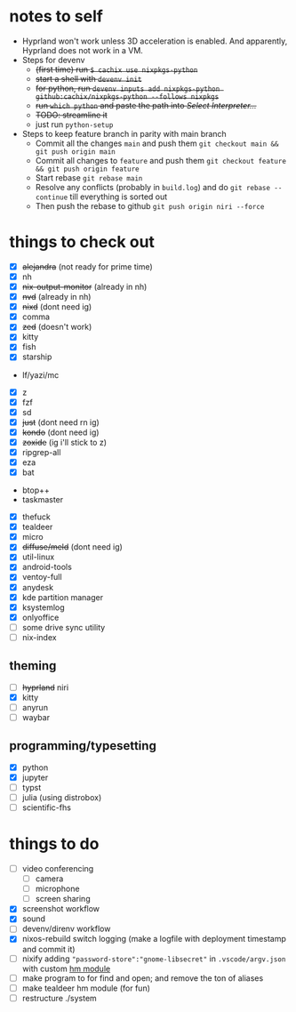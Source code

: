 # notes to self

- Hyprland won't work unless 3D acceleration is enabled. And apparently, Hyprland does not work in a VM.
- Steps for devenv
  - ~~(first time) run `$ cachix use nixpkgs-python`~~
  - ~~start a shell with `devenv init`~~
  - ~~for python, run `devenv inputs add nixpkgs-python github:cachix/nixpkgs-python --follows nixpkgs`~~
  - ~~run `which python` and paste the path into *Select Interpreter...*~~
  - ~~TODO: streamline it~~
  - just run `python-setup`
- Steps to keep feature branch in parity with main branch
  - Commit all the changes `main` and push them `git checkout main && git push origin main`
  - Commit all changes to `feature` and push them `git checkout feature && git push origin feature`
  - Start rebase `git rebase main`
  - Resolve any conflicts (probably in `build.log`) and do `git rebase --continue` till everything is sorted out
  - Then push the rebase to github `git push origin niri --force`

# things to check out

- [x] ~~alejandra~~ (not ready for prime time)
- [x] nh
- [x] ~~nix-output-monitor~~ (already in nh)
- [x] ~~nvd~~ (already in nh)
- [x] ~~nixd~~ (dont need ig)
- [x] comma
- [x] ~~zed~~ (doesn't work)
- [x] kitty
- [x] fish
- [x] starship
- lf/yazi/mc
- [x] z
- [x] fzf
- [x] sd
- [x] ~~just~~ (dont need rn ig)
- [x] ~~kondo~~ (dont need ig)
- [x] ~~zoxide~~ (ig i'll stick to z)
- [x] ripgrep-all
- [x] eza
- [x] bat
- btop++
- taskmaster
- [x] thefuck
- [x] tealdeer
- [x] micro
- [x] ~~diffuse/meld~~ (dont need ig)
- [x] util-linux
- [x] android-tools
- [x] ventoy-full
- [x] anydesk
- [x] kde partition manager
- [x] ksystemlog
- [x] onlyoffice
- [ ] some drive sync utility
- [ ] nix-index

## theming

- [ ] ~~hyprland~~ niri
- [x] kitty
- [ ] anyrun
- [ ] waybar

## programming/typesetting

- [x] python
- [x] jupyter
- [ ] typst
- [ ] julia (using distrobox)
- [ ] scientific-fhs

# things to do

- [ ] video conferencing
  - [ ] camera
  - [ ] microphone
  - [ ] screen sharing
- [x] screenshot workflow
- [x] sound
- [ ] devenv/direnv workflow
- [x] nixos-rebuild switch logging (make a logfile with deployment timestamp and commit it)
- [ ] nixify adding `"password-store":"gnome-libsecret"` in `.vscode/argv.json` with custom [hm module](https://github.com/nix-community/home-manager/issues/5990)
- [ ] make program to for find and open; and remove the ton of aliases
- [ ] make tealdeer hm module (for fun)
- [ ] restructure ./system